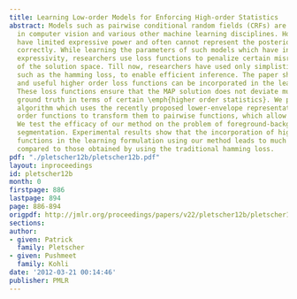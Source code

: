 ```yaml
---
title: Learning Low-order Models for Enforcing High-order Statistics
abstract: Models such as pairwise conditional random fields (CRFs) are extremely popular
  in computer vision and various other machine learning disciplines. However, they
  have limited expressive power and often cannot represent the posterior distribution
  correctly. While learning the parameters of such models which have insufficient
  expressivity, researchers use loss functions to penalize certain misrepresentations
  of the solution space. Till now, researchers have used only simplistic loss functions
  such as the hamming loss, to enable efficient inference. The paper shows how sophisticated
  and useful higher order loss functions can be incorporated in the learning process.
  These loss functions ensure that the MAP solution does not deviate much from the
  ground truth in terms of certain \emph{higher order statistics}. We propose a learning
  algorithm which uses the recently proposed lower-envelope representation of higher
  order functions to transform them to pairwise functions, which allow efficient inference.
  We test the efficacy of our method on the problem of foreground-background image
  segmentation. Experimental results show that the incorporation of higher order loss
  functions in the learning formulation using our method leads to much better results
  compared to those obtained by using the traditional hamming loss.
pdf: "./pletscher12b/pletscher12b.pdf"
layout: inproceedings
id: pletscher12b
month: 0
firstpage: 886
lastpage: 894
page: 886-894
origpdf: http://jmlr.org/proceedings/papers/v22/pletscher12b/pletscher12b.pdf
sections: 
author:
- given: Patrick
  family: Pletscher
- given: Pushmeet
  family: Kohli
date: '2012-03-21 00:14:46'
publisher: PMLR
---
```

